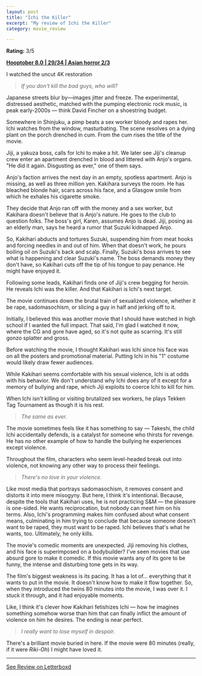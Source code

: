 ```yaml
---
layout: post
title: "Ichi the Killer"
excerpt: "My review of Ichi the Killer"
category: movie_review

---
```


**Rating:** 3/5

<b><a href="https://boxd.it/pOvfW/detail">Hooptober 8.0 | 29/34 | Asian horror 2/3</a></b>

I watched the uncut 4K restoration

<blockquote><i>If you don't kill the bad guys, who will?</i></blockquote>

Japanese streets blur by—images jitter and freeze. The experimental, distressed aesthetic, matched with the pumping electronic rock music, is peak early-2000s — think David Fincher on a shoestring budget.

Somewhere in Shinjuku, a pimp beats a sex worker bloody and rapes her. Ichi watches from the window, masturbating. The scene resolves on a dying plant on the porch drenched in cum. From the cum rises the title of the movie.

Jiji, a yakuza boss, calls for Ichi to make a hit. We later see Jiji's cleanup crew enter an apartment drenched in blood and littered with Anjo's organs. "He did it again. Disgusting as ever," one of them says.

Anjo's faction arrives the next day in an empty, spotless apartment. Anjo is missing, as well as three million yen. Kakihara surveys the room. He has bleached blonde hair, scars across his face, and a Glasgow smile from which he exhales his cigarette smoke.

They decide that Anjo ran off with the money and a sex worker, but Kakihara doesn't believe that is Anjo's nature. He goes to the club to question folks. The boss's girl, Karen, assumes Anjo is dead. Jiji, posing as an elderly man, says he heard a rumor that Suzuki kidnapped Anjo.

So, Kakihari abducts and tortures Suzuki, suspending him from meat hooks and forcing needles in and out of him. When that doesn't work, he pours boiling oil on Suzuki's back and scalp. Finally, Suzuki's boss arrives to see what is happening and clear Suzuki's name. The boss demands money they don't have, so Kakihari cuts off the tip of his tongue to pay penance. He might have enjoyed it.

Following some leads, Kakihari finds one of Jiji's crew begging for heroin. He reveals Ichi was the killer. And that Kakihari is Ichi's next target.

The movie continues down the brutal train of sexualized violence, whether it be rape, sadomasochism, or slicing a guy in half and jerking off to it.

Initially, I believed this was another movie that I should have watched in high school if I wanted the full impact. That said, I'm glad I watched it now, where the CG and gore have aged, so it's not quite as scarring. It's still gonzo splatter and gross.

Before watching the movie, I thought Kakihari was Ichi since his face was on all the posters and promotional material. Putting Ichi in his "1" costume would likely draw fewer audiences.

While Kakihari seems comfortable with his sexual violence, Ichi is at odds with his behavior. We don't understand why Ichi does any of it except for a memory of bullying and rape, which Jiji exploits to coerce Ichi to kill for him.

When Ichi isn't killing or visiting brutalized sex workers, he plays Tekken Tag Tournament as though it is his rest.

<blockquote><i>The same as ever.</i></blockquote>

The movie sometimes feels like it has something to say — Takeshi, the child Ichi accidentally defends, is a catalyst for someone who thirsts for revenge. He has no other example of how to handle the bullying he experiences except violence.

Throughout the film, characters who seem level-headed break out into violence, not knowing any other way to process their feelings.

<blockquote><i>There's no love in your violence.</i></blockquote>

Like most media that portrays sadomasochism, it removes consent and distorts it into mere misogyny. But here, I think it's intentional. Because, despite the tools that Kakihari uses, he is not practicing S&M — the pleasure is one-sided. He wants reciprocation, but nobody can meet him on his terms. Also, Ichi's programming makes him confused about what consent means, culminating in him trying to conclude that because someone doesn't want to be raped, they must want to be raped. Ichi believes that's what he wants, too. Ultimately, he only kills.

The movie's comedic moments are unexpected. Jiji removing his clothes, and his face is superimposed on a bodybuilder? I've seen movies that use absurd gore to make it comedic. If this movie wants any of its gore to be funny, the intense and disturbing tone gets in its way.

The film's biggest weakness is its pacing. It has a lot of… everything that it wants to put in the movie. It doesn't know how to make it flow together. So, when they introduced the twins 80 minutes into the movie, I was over it. I stuck it through, and it had enjoyable moments.

Like, I think it's clever how Kakihari fetishizes Ichi — how he imagines something somehow worse than him that can finally inflict the amount of violence on him he desires. The ending is near perfect.

<blockquote><i>I really want to lose myself in despair.</i></blockquote>

There's a brilliant movie buried in here. If the movie were 80 minutes (really, if it were <i>Riki-Oh</i>) I might have loved it.

<hr>

[See Review on Letterboxd](https://boxd.it/5Icgdl)
